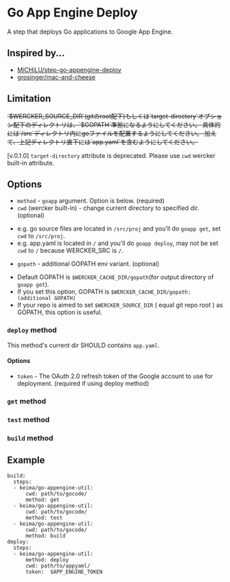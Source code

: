 # Go App Engine Deploy

A step that deploys Go applications to Google App Engine.

## Inspired by...

- [MiCHiLU/step-go-appengine-deploy](https://github.com/MiCHiLU/step-go-appengine-deploy)
- [grosinger/mac-and-cheese](https://github.com/tgrosinger/mac-and-cheese)

## Limitation

<del>
`$WERCKER_SOURCE_DIR`(gitのroot配下)もしくは`target-directory`オプション配下のディレクトリは、`$GOPATH`準拠になるようにしてください。
具体的には`/src`ディレクトリ内にgoファイルを配置するようにしてください。
加えて、上記ディレクトリ直下には`app.yaml`を含むようにしてください。
</del>

[v.0.1.0] `target-directory` attribute is deprecated. Please use `cwd` wercker built-in attribute. 

## Options

* `method` - `goapp` argument. Option is below. (required)
* `cwd` (wercker built-in) - change current directory to specified dir. (optional)
 - e.g. go source files are located in `/src/proj` and you'll do `goapp get`, set `cwd` to `/src/proj`.
 - e.g. app.yaml is located in `/` and you'll do `goapp deploy`, may not be set `cwd` to `/` because WERCKER_SRC is `/`.
* `gopath` - additional GOPATH env variant. (optional)
 - Default GOPATH is `$WERCKER_CACHE_DIR/gopath`(for output directory of `goapp get`).
 - If you set this option, GOPATH is `$WERCKER_CACHE_DIR/gopath:(additional GOPATH)`
 - If your repo is aimed to set `$WERCKER_SOURCE_DIR` ( equal git repo root ) as GOPATH, this option is useful.

### `deploy` method

This method's current dir SHOULD contains `app.yaml`.

#### Options

* `token` - The OAuth 2.0 refresh token of the Google account to use for deployment. (required if using deploy method)

### `get` method

### `test` method

### `build` method

## Example

```
build:
  steps:
  - keima/go-appengine-util:
      cwd: path/to/gocode/
      method: get
  - keima/go-appengine-util:
      cwd: path/to/gocode/
      method: test
  - keima/go-appengine-util:
      cwd: path/to/gocode/
      method: build
deploy:
  steps:
  - keima/go-appengine-util:
      method: deploy
      cwd: path/to/appyaml/
      token:  $APP_ENGINE_TOKEN
```

